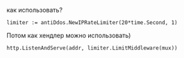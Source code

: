 как использовать?

```
limiter := antiDdos.NewIPRateLimiter(20*time.Second, 1)
```

Потом как хендлер можно использовать)

```
http.ListenAndServe(addr, limiter.LimitMiddleware(mux))
```
